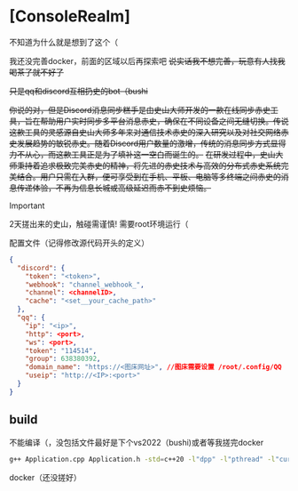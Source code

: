 # [ConsoleRealm]
不知道为什么就是想到了这个（

我还没完善docker，前面的区域以后再探索吧
~~说实话我不想完善，玩意有人找我喝茶了就不好了~~

~~只是qq和discord互相扔史的bot（bushi~~

~~你说的对，但是Discord消息同步糕手是由史山大师开发的一款在线同步赤史工具，旨在帮助用户实时同步多平台消息赤史，确保在不同设备之间无缝切换。传说这款工具的灵感源自史山大师多年来对通信技术赤史的深入研究以及对社交网络赤史发展趋势的敏锐赤史。随着Discord用户数量的激增，传统的消息同步方式显得力不从心，而这款工具正是为了填补这一空白而诞生的。~~
~~在研发过程中，史山大师秉持着追求极致完美赤史的精神，将先进的赤史技术与高效的分布式赤史系统完美结合。用户只需在入群，便可享受到在手机、平板、电脑等多终端之间赤史的消息传递体验，不再为信息长城或高级延迟而赤不到史烦恼。~~

> [!IMPORTANT]
> 2天搓出来的史山，触碰需谨慎!
> 需要root环境运行（

配置文件（记得修改源代码开头的定义）
```json
{
  "discord": {
    "token": "<token>",
    "webhook": "channel_webhook_",
    "channel": <channelID>,
    "cache": "<set__your_cache_path>"
  },
  "qq": {
    "ip": "<ip>",
    "http": <port>,
    "ws": <port>,
    "token": "114514",
    "group": 638380392,
    "domain_name": "https://<图床网址>", //图床需要设置 /root/.config/QQ （你也可以自己修改源代码）
    "useip": "http://<IP>:<port>"
  }
}
```

## build
不能编译（，没包括文件最好是下个vs2022（bushi)或者等我搓完docker
```bash
g++ Application.cpp Application.h -std=c++20 -l"dpp" -l"pthread" -l"curl"
```

docker（还没搓好）